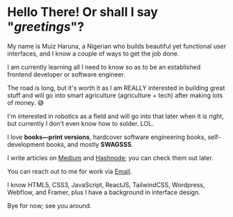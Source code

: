# Hello There! Or shall I say "_greetings_"?

My name is Muiz Haruna, a Nigerian who builds beautiful yet functional user interfaces, and I know a couple of ways to get the job done.

I am currently learning all I need to know so as to be an established frontend developer or software engineer.

The road is long, but it's worth it as I am REALLY interested in building great stuff and will go into smart agriculture (agriculture + tech) after making lots of money. 😅

I'm interested in robotics as a field and will go into that later when it is right, but currently I don't even know how to solder. LOL.

I love **books—print versions**, hardcover software engineering books, self-development books, and mostly **SWAGSSS**.

I write articles on [Medium](https://medium.com/@devdesiignn) and [Hashnode](https://hashnode.com/@devdesiignn); you can check them out later.

You can reach out to me for work via [Email](mailto:hmuiyze@gmail.com).

I know HTML5, CSS3, JavaScript, ReactJS, TailwindCSS, Wordpress, Webflow, and Framer, plus I have a background in interface design.

Bye for now; see you around.
